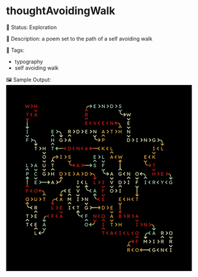 # thoughtAvoidingWalk

🧪 Status: Exploration

📎 Description: a poem set to the path of a self avoiding walk 

🎨 Tags: 
- typography
- self avoiding walk

🖼️ Sample Output:  
<img src="mySketch1680912620472.webp" alt="thoughtAvoidingWalk Sample Output" width="800" />
